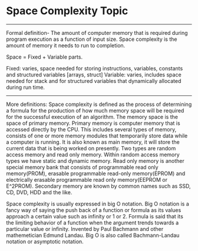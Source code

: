 # Space Complexity Topic
---
Formal definition- 
The amount of computer memory that is required during program execution as a function of input size. 
Space complexity is the amount of memory it needs to run to completion.

Space = Fixed + Variable parts.

Fixed: varies, space needed for storing instructions, variables, constants and structured variables [arrays, struct]
Variable: varies, includes space needed for stack and for structured variables that dynamically allocated during run time.

---
More definitions:
Space complexity is defined as the process of determining a formula for the production of how much memory space will be required for the successful execution of an algorithm. The memory space is the space of primary memory. Primary memory is computer memory that is accessed directly by the CPU. This includes several types of memory, consists of one or more memory modules that temporarily store data while a computer is running. It is also known as main memory, it will store the current data that is being worked on presently. Two types are random access memory and read only memory. Within random access memory types we have static and dynamic memory. Read only memory is another special memory bank that consists of programmable read only memory(PROM), erasable programmable read-only memory(EPROM) and electrically erasable programmable read only memory(EEPROM or E^2PROM). Secondary memory are known by common names such as SSD, CD, DVD, HDD and the like. 

Space complexity is usually expressed in big O notation. Big O notation is a fancy way of saying the push back of a function or formula as its values approach a certain value such as infinity or 1 or 2. Formula is said that its the limiting behavior of a function when the argument trends towards a particular value or infinity. Invented by Paul Bachmann and other mathemetician Edmund Landau. Big O is also called Bachmann-Landau notation or asymptotic notation.


